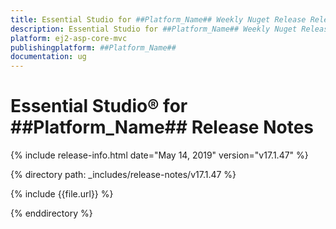 ```yaml
---
title: Essential Studio for ##Platform_Name## Weekly Nuget Release Release Notes  
description: Essential Studio for ##Platform_Name## Weekly Nuget Release Release Notes  
platform: ej2-asp-core-mvc
publishingplatform: ##Platform_Name##
documentation: ug
---
```


# Essential Studio&reg; for  ##Platform_Name##  Release Notes  

{% include release-info.html date="May 14, 2019"   version="v17.1.47"  %} 

{% directory path: _includes/release-notes/v17.1.47 %}

{% include {{file.url}} %}

{% enddirectory %}

